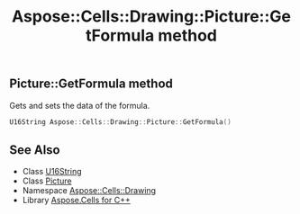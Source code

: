 ﻿---
title: Aspose::Cells::Drawing::Picture::GetFormula method
linktitle: GetFormula
second_title: Aspose.Cells for C++ API Reference
description: 'Aspose::Cells::Drawing::Picture::GetFormula method. Gets and sets the data of the formula in C++.'
type: docs
weight: 1800
url: /cpp/aspose.cells.drawing/picture/getformula/
---
## Picture::GetFormula method


Gets and sets the data of the formula.

```cpp
U16String Aspose::Cells::Drawing::Picture::GetFormula()
```

## See Also

* Class [U16String](../../../aspose.cells/u16string/)
* Class [Picture](../)
* Namespace [Aspose::Cells::Drawing](../../)
* Library [Aspose.Cells for C++](../../../)
